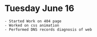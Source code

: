# Tuesday June 16
	- Started Work on 404 page 
    - Worked on css animation
    - Performed DNS records diagnosis of web